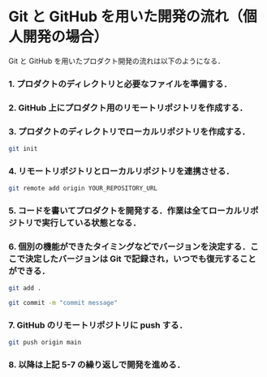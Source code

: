 # Git と GitHub を用いた開発の流れ（個人開発の場合）

Git と GitHub を用いたプロダクト開発の流れは以下のようになる．

### 1. プロダクトのディレクトリと必要なファイルを準備する．

### 2. GitHub 上にプロダクト用のリモートリポジトリを作成する．

### 3. プロダクトのディレクトリでローカルリポジトリを作成する．

```bash
git init
```

### 4. リモートリポジトリとローカルリポジトリを連携させる．

```bash
git remote add origin YOUR_REPOSITORY_URL
```

### 5. コードを書いてプロダクトを開発する．作業は全てローカルリポジトリで実行している状態となる．

### 6. 個別の機能ができたタイミングなどでバージョンを決定する．ここで決定したバージョンは Git で記録され，いつでも復元することができる．

```bash
git add .
```

```bash
git commit -m "commit message"
```

### 7. GitHub のリモートリポジトリに push する．

```bash
git push origin main
```

### 8. 以降は上記 5-7 の繰り返しで開発を進める．

